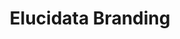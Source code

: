 ---
layout: post
title: "Elucidata Branding"
description: "Did the Identity, Branding, and Website Design excercise for Elucidata."
image: "elucidata-branding/hero.png"
tags: [branding]

partials:
  
  - name    : section-image-full-width
    image   : elucidata-branding/hero.png
    alt     : full-width-image

  - name    : section-content
    columns :
        - column      : col-md-8 col-sm-12
          heading     : About
          description : |
            Elucidata is a Biotech company which enables scientists to find drug target, during the early stage of a drug discovery process. It does so by bringing insights from experiments carried out by scientists at different labs, academic institutions, and pharmaceutical companies. Its product, Polly<sup>TM</sup> is one stop solutions for analyzing Metabolomic data. They are also planning to foray into other Omics data. Check out their website for more product updates.
          website     : http://www.elucidata.io
  
  - name    : section-content
    class   : bg_gray    
    nest    :
      parent              : 
        - column          : col-md-7 col-sm-12
          child           : 
            - column      : col-md-8 col-sm-12
              heading     : Goal
              description : 
                Create an easily recognizable identity which works on Digital and Physical media in all forms and shape.

            - column      : col-md-4 col-sm-12
              description : 

        - column          : col-md-5 col-sm-12
          child           : 
            - column      : col-md-6
              subheading  : My role
              description : 
                Art Direction <br> Graphic Design

            - column      : col-md-6
              subheading  : Team
              description : | 
                Designer <br> Founder <br> Co-founder <br> Design mentor

            - column      : col-md-6
              subheading  : Tools
              description : 
                Figma <br> Illustrator 

            - column      : col-md-6
              subheading  : Duration
              description : 
                2 Weeks

  - name    : section-content
    nest    :
      parent              :
        - column          : col-md-12
          child           : 
            - column      : col-md-3 col-sm-12
              heading     : Challenges
              description : 
            - column      : col-md-9 col-sm-12

        - column          : col-md-6 col-sm-12
          child           : 
            - column      : col-md-6
              subheading  : Existence
              description : 
                Very few people knew about us.

            - column      : col-md-6
              subheading  : Work clarity
              description : 
                Very few people understood the kind of work we were doing.

            - column      : col-md-6
              subheading  : Trust
              description : 
                Potential hires and clients struggled to trust the company and our offerings.

            - column      : col-md-6
              subheading  : Naive
              description : 
                We looked like a naive company. Even though our offerings were used by big pharma companies. 
        - column          : col-md-6

  - name    : section-content
    class   : bg_gray
    nest    :
      parent          :
        - column      : col-md-6 col-sm-12
          child       : 
            - column      : col-md-12
              heading     : Birth of Elucidata identity
              description :
                After trying a lot of ideas, we choose to go with the Benzene structure and made a dent into it to create “E” for the Elucidata. The benzene ring is a very known and easily recognizable compound to both the persona( potential hires and clients ). Benzene depicts the stability and its sharp edges in the figure depict the cutting edge technology that Elucidata works on. 

        - column          : col-md-6 col-sm-12
          child           : 
            - column      : col-md-6
              image       : elucidata-branding/logo-1.jpg
              alt         : logo ideation image 1
            - column      : col-md-6
              image       : elucidata-branding/logo-2.jpg
              alt         : logo ideation image 2
            - column      : col-md-6
              image       : elucidata-branding/logo-3.jpg
              alt         : logo ideation image 3
            - column      : col-md-6
              image       : elucidata-branding/logo-4.jpg
              alt         : logo ideation image 4
  
  - name    : section-image-full-width
    class   : no-padding
    image   : elucidata-branding/logo-specimen.png
    alt     : logo detailed specifications 

  - name    : section-content
    columns :
        - column      : col-md-6 col-sm-12
          heading     : Typography
          description : 
            I went through various typefaces on google fonts, as I wanted to pick a unique sans-serif typeface for UI of the product and Serif typeface for the content-heavy pages. Like Website, Blogs, Letterhead, Slides, etc. I choose Heebo and Merriweather. Heebo is an optically corrected typeface which is similar to Roboto. You will notice the difference only in use. It gave the product a unique personality and fulfilled all the need of any professional quality typeface. Merriweather, on the other hand, gelled perfectly with it and looked beautiful at all different sizes.

        - column      : col-md-12
          image       : elucidata-branding/type-exploration.png
          alt         : Elucidata typography
  - name    : section-content
    class   : bg_gray
    nest    :
      parent          :
        - column      : col-md-6 col-sm-12

        - column      : col-md-6 col-sm-12
          child       : 
            - column      : col-md-12 
              heading     : Brand colors
              description :
                During our discussion the stakeholders wanted the brand to speak for simplicity, seriousness, trust, cutting edge and freshness. To achieve this I looked at more than 100 Biotech companies on Angellist and observed that there were very few companies which were using shades of purple. As purple closely resembles most of the words above. After trying out different contrasts and shades of purple. We settled down with the below palette.

        - column          : col-md-12
          child           : 
            - column      : col-md-12
              image       : elucidata-branding/angellist-logos.png
              alt         : angellist logo color exploration
            
            - column      : col-md-12
              image       : elucidata-branding/elucidata-brand-colors.png
              alt         : elucidata brand colors
  
  - name    : section-image-full-width
    class   : no-padding
    image   : elucidata-branding/card.png
    alt     : elucidata card

  - name    : section-image-full-width
    class   : no-padding
    image   : elucidata-branding/collaterals.png
    alt     : Elucidata stationary

  - name    : section-image-full-width
    class   : no-padding
    image   : elucidata-branding/card-skewed.png
    alt     : Card skewed

  - name    : section-content
    class   : bg_gray
    nest    :
      parent          :
        - column      : col-md-6 col-sm-12
          child       : 
            - column      : col-md-12
              heading     : How does it look on different platforms?
              description :
                Well, It perfectly gels on all the platforms.
        - column      : col-md-6

        - column          : col-md-12
          child           : 
            - column      : col-md-6 col-sm-12
              image       : elucidata-branding/fb-post-1.png
              alt         : fb post 1
            - column      : col-md-6 col-sm-12
              image       : elucidata-branding/fb-post-2.png
              alt         : fb post 2

  - name    : section-content
    class   : bg_black
    columns :
        - column      : col-md-12
          heading     : Learnings

        - column      : col-md-6 col-sm-12
          subheading  : Inclusion
          description : This project helped me understand the value of inclusion from different stakeholders. As their feedback were helpful in finalizing the design. Once the logo was finalized. We showed it to everyone and asked for their feedback. Most of them liked it and wanted to know the rationale behind the choice of color, font, and shape, etc. This exercise sparked a dialog between the teams and we had some fresh suggestions. Out of which a few made to our final tweaks.

        - column      : col-md-6 col-sm-12
          subheading  : Brand strategy
          description : I learned about brand strategy in the process of designing the logo. My mentor helped me see the bigger picture of the project, and helped me answer the questions like "How will the logo be used in a certain context?" We primarily focused on Print and Digital media. In Print we had to consider the design of product sheets, leaflets, scientific posters, visiting card and in Digital media we had website, product, social media, emailers, slides, and design system, etc.


  - name    : section-image-full-width
    class   : no-padding
    image   : elucidata-branding/job-poster.png
    alt     : job posting


---